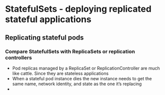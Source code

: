# StatefulSets - deploying replicated stateful applications
## Replicating stateful pods
### Compare StatefulSets with ReplicaSets or replication controllers
* Pod replicas managed by a ReplicaSet or ReplicationController are much like cattle. Since they are stateless applications
* When a stateful pod instance dies the new instance needs to get the same name, network identity, and state as the one it’s replacing
* 